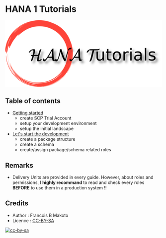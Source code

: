 # HANA 1 Tutorials

![HANATutorials](hana_tutorials_logo_small.png)

## Table of contents

- [Getting started](TUTO_01.md)
    - create SCP Trial Account
    - setup your development environment
    - setup the initial landscape
- [Let's start the development](TUTO_02.md)
    - create a package structure
    - create a schema
    - create/assign package/schema related roles

## Remarks

- Delivery Units are provided in every guide. However, about roles and permissions, I **highly recommand** to read and check every roles **BEFORE** to use them in a production system !!

## Credits

- Author : Francois B Makoto
- Licence : [CC-BY-SA](LICENCE.md)

[![cc-by-sa](https://i.creativecommons.org/l/by-sa/4.0/88x31.png)](LICENCE.md)

